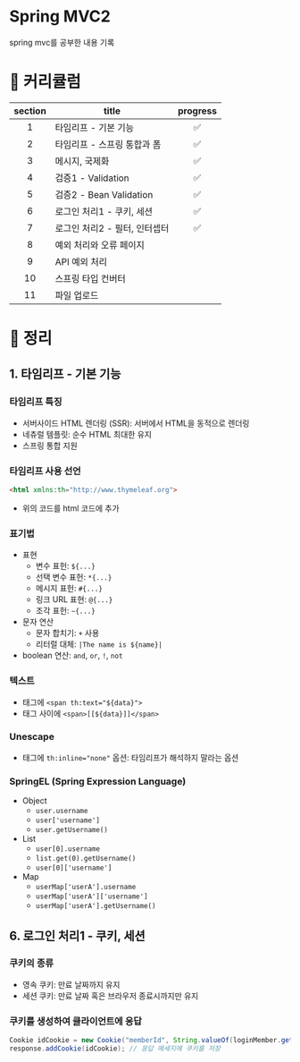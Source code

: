 # Spring MVC2

spring mvc를 공부한 내용 기록


# 🌱 커리큘럼
| section | title | progress |
| :-----: | ----- | :------: |
| 1 | 타임리프 - 기본 기능 | ✅ |
| 2 | 타임리프 - 스프링 통합과 폼 | ✅ |
| 3 | 메시지, 국제화 | ✅ |
| 4 | 검증1 - Validation | ✅ |
| 5 | 검증2 - Bean Validation | ✅ |
| 6 | 로그인 처리1 - 쿠키, 세션 | ✅ |
| 7 | 로그인 처리2 - 필터, 인터셉터 | ✅ |
| 8 | 예외 처리와 오류 페이지 |  |
| 9 | API 예외 처리 |  |
| 10 | 스프링 타입 컨버터 |  |
| 11 | 파일 업로드 |  |


# 🌱 정리

## 1. 타임리프 - 기본 기능

### 타임리프 특징
- 서버사이드 HTML 렌더링 (SSR): 서버에서 HTML을 동적으로 렌더링
- 네츄럴 템플릿: 순수 HTML 최대한 유지
- 스프링 통합 지원

### 타임리프 사용 선언

``` html
<html xmlns:th="http://www.thymeleaf.org">
```
- 위의 코드를 html 코드에 추가

### 표기법
- 표현
    - 변수 표헌: `${...}`
    - 선택 변수 표헌: `*{...}`
    - 메시지 표헌: `#{...}`
    - 링크 URL 표현: `@{...}`
    - 조각 표헌: `~{...}`
- 문자 연산
    - 문자 합치기: `+` 사용
    - 리터럴 대체: `|The name is ${name}|`
- boolean 연산: `and`, `or`, `!`, `not`

### 텍스트
- 태그에 `<span th:text="${data}">`
- 태그 사이에 `<span>[[${data}]]</span>`

### Unescape
- 태그에 `th:inline="none"` 옵션: 타임리프가 해석하지 말라는 옵션

### SpringEL (Spring Expression Language)
- Object
    - `user.username`
    - `user['username']`
    - `user.getUsername()`
- List
    - `user[0].username`
    - `list.get(0).getUsername()`
    - `user[0]['username']`
- Map
    - `userMap['userA'].username`
    - `userMap['userA']['username']`
    - `userMap['userA'].getUsername()`


## 6. 로그인 처리1 - 쿠키, 세션

### 쿠키의 종류

- 영속 쿠키: 만료 날짜까지 유지
- 세션 쿠키: 만료 날짜 혹은 브라우저 종료시까지만 유지

### 쿠키를 생성하여 클라이언트에 응답

``` java
Cookie idCookie = new Cookie("memberId", String.valueOf(loginMember.getId())); // 쿠리를 생성
response.addCookie(idCookie); // 응답 메세지에 쿠키를 저장
```

